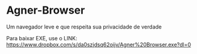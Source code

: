 # Agner-Browser
Um navegador leve e que respeita sua privacidade de verdade

Para baixar EXE, use o LINK: https://www.dropbox.com/s/da0szjdsq62oijv/Agner%20Browser.exe?dl=0

